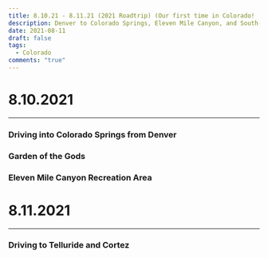 ```yaml
---
title: 8.10.21 - 8.11.21 (2021 Roadtrip) (Our first time in Colorado!
description: Denver to Colorado Springs, Eleven Mile Canyon, and South-Western Colorado
date: 2021-08-11
draft: false
tags:
  - Colorado
comments: "true"
---
```

# 8.10.2021
-----------
### Driving into Colorado Springs from Denver
### Garden of the Gods
### Eleven Mile Canyon Recreation Area
# 8.11.2021
-----------
### Driving to Telluride and Cortez